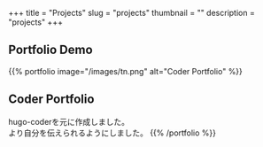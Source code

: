 +++
title = "Projects"
slug = "projects"
thumbnail = ""
description = "projects"
+++

## Portfolio Demo

{{% portfolio image="/images/tn.png" alt="Coder Portfolio" %}}

## Coder Portfolio

hugo-coderを元に作成しました。  
より自分を伝えられるようにしました。
{{% /portfolio %}}